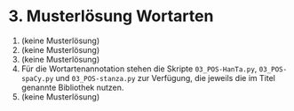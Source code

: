 # 3. Musterlösung Wortarten

1. (keine Musterlösung)
2. (keine Musterlösung)
3. (keine Musterlösung)
4. Für die Wortartenannotation stehen die Skripte `03_POS-HanTa.py`,
   `03_POS-spaCy.py` und `03_POS-stanza.py` zur Verfügung, die jeweils die im
   Titel genannte Bibliothek nutzen.
5. (keine Musterlösung)
